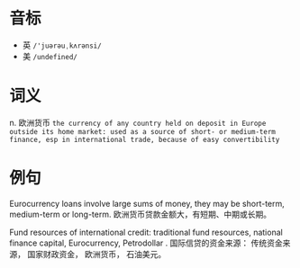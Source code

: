 # 音标

- 英 `/'juərəuˌkʌrənsi/`
- 美 `/undefined/`

# 词义

n. 欧洲货币
`the currency of any country held on deposit in Europe outside its home market: used as a source of short- or medium-term finance, esp in international trade, because of easy convertibility `

# 例句

Eurocurrency loans involve large sums of money, they may be short-term, medium-term or long-term.
欧洲货币贷款金额大，有短期、中期或长期。

Fund resources of international credit: traditional fund resources, national finance capital, Eurocurrency, Petrodollar .
国际信贷的资金来源： 传统资金来源， 国家财政资金， 欧洲货币， 石油美元。


